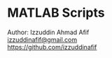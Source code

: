 # MATLAB Scripts

Author: Izzuddin Ahmad Afif  
izzuddinafif@gmail.com  
<https://github.com/izzuddinafif>
